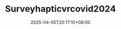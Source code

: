 ---
title: 'Surveyhapticvrcovid2024'
date: 2025-04-05T20:17:10+08:00
link: ""
buttonText: ""
picture: ""
authors: ""
journal: ""
abstract: ""
doi: ""
draft: true
---